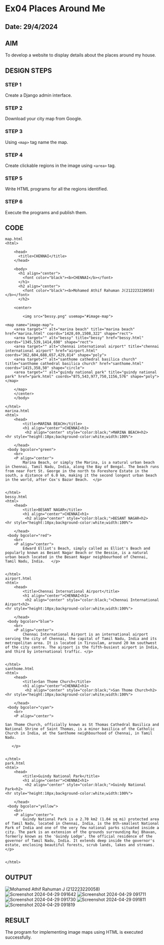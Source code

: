 # Ex04 Places Around Me
## Date: 29/4/2024

## AIM
To develop a website to display details about the places around my house.

## DESIGN STEPS

### STEP 1
Create a Django admin interface.

### STEP 2
Download your city map from Google.

### STEP 3
Using ```<map>``` tag name the map.

### STEP 4
Create clickable regions in the image using ```<area>``` tag.

### STEP 5
Write HTML programs for all the regions identified.

### STEP 6
Execute the programs and publish them.

## CODE
```
map.html
<html>

    <head>
      <title>CHENNAI</title>
    </head>
    
    <body>
      <h1 align="center">
        <font color="black"><b>CHENNAI</b></font>
      </h1>
      <h2 align="center">
        <font color="black"><b>Mohamed Athif Rahuman J(212223220058)</b></font>
      </h2>
    
    <center>
       
        <img src="bessy.png" usemap="#image-map">

<map name="image-map">
    <area target="" alt="marina beach" title="marina beach" href="marina.html" coords="1428,69,1508,322" shape="rect">
    <area target="" alt="bessy" title="bessy" href="bessy.html" coords="1345,539,1414,698" shape="rect">
    <area target="" alt="chennai international airport" title="chennai international airport" href="airport.html" coords="362,604,688,657,429,814" shape="poly">
    <area target="" alt="santhome cathedral basilica church" title="santhome cathedral basilica church" href="santhome.html" coords="1415,358,50" shape="circle">
    <area target="" alt="guindy national park" title="guindy national park" href="park.html" coords="875,543,977,750,1156,576" shape="poly">
</map>
    
    </map>
    </center>
    </body>
    
</html>
marina.html
<html>
    <head>
        <title>MARINA BEACH</title>
        <h1 align="center">CHENNAI<h1>
         <h2 align="center" style="color:black;">MARINA BEACH<h2>   
<hr style="height:10px;background-color:white;width:100%">

    </head>
 <body bgcolor="green"> 
    <br>   
    <P align="center"> 
        Marina Beach, or simply the Marina, is a natural urban beach in Chennai, Tamil Nadu, India, along the Bay of Bengal. The beach runs from near Fort St. George in the north to Foreshore Estate in the south, a distance of 6.0 km, making it the second longest urban beach in the world, after Cox's Bazar Beach.  </p>    


</html>
bessy.html
<html>
    <head>
        <title>BESANT NAGAR</title>
        <h1 align="center">CHENNAI<h1>
         <h2 align="center" style="color:black;">BESANT NAGAR<h2>   
<hr style="height:10px;background-color:white;width:100%">

    </head>
 <body bgcolor="red"> 
    <br>   
    <P align="center"> 
        Edward Elliot's Beach, simply called as Elliot's Beach and popularly known as Besant Nagar Beach or the Bessie, is a natural urban beach located in the Besant Nagar neighbourhood of Chennai, Tamil Nadu, India.   </p>    


</html>
airport.html
<html>
    <head>
        <title>Chennai International Airport</title>
        <h1 align="center">CHENNAI<h1>
         <h2 align="center" style="color:black;">Chennai International Airport<h2>   
<hr style="height:10px;background-color:white;width:100%">

    </head>
 <body bgcolor="blue"> 
    <br>   
    <P align="center"> 
        Chennai International Airport is an international airport serving the city of Chennai, the capital of Tamil Nadu, India and its metropolitan area. It is located in Tirusulam, around 20 km southwest of the city centre. The airport is the fifth-busiest airport in India, and third by international traffic. </p>    


</html>
santhome.html
<html>
    <head>
        <title>San Thome Church</title>
        <h1 align="center">CHENNAI<h1>
         <h2 align="center" style="color:black;">San Thome Church<h2>   
<hr style="height:10px;background-color:white;width:100%">

    </head>
 <body bgcolor="cyan"> 
    <br>   
    <P align="center"> 
        
San Thome Church, officially known as St Thomas Cathedral Basilica and National Shrine of Saint Thomas, is a minor basilica of the Catholic Church in India, at the Santhome neighbourhood of Chennai, in Tamil Nadu.

   </p>    


</html>
park.html
<html>
    <head>
        <title>Guindy National Park</title>
        <h1 align="center">CHENNAI<h1>
         <h2 align="center" style="color:black;">Guindy National Park<h2>   
<hr style="height:10px;background-color:white;width:100%">

    </head>
 <body bgcolor="yellow"> 
    <br>   
    <P align="center"> 
        Guindy National Park is a 2.70 km2 (1.04 sq mi) protected area of Tamil Nadu, located in Chennai, India, is the 8th-smallest National Park of India and one of the very few national parks situated inside a city. The park is an extension of the grounds surrounding Raj Bhavan, formerly known as the 'Guindy Lodge', the official residence of the governor of Tamil Nadu, India. It extends deep inside the governor's estate, enclosing beautiful forests, scrub lands, lakes and streams.   </p>    


</html> 

```

## OUTPUT
![Mohamed Athif Rahuman J (212223220058)](https://github.com/mdathif12/NearMe/assets/149365313/3e148189-8b36-4d2c-a603-9d593f5a9e61)
![Screenshot 2024-04-29 091642](https://github.com/keerthivasan50/NearMe/assets/150429883/9124a459-901a-4d0b-abab-f1e0c21c4fdf)
![Screenshot 2024-04-29 091711](https://github.com/keerthivasan50/NearMe/assets/150429883/2e953b1d-ef61-4237-b68d-f1d61e9a1f36)
![Screenshot 2024-04-29 091730](https://github.com/keerthivasan50/NearMe/assets/150429883/f52e113d-2905-41e9-8834-bdb9b53ca168)
![Screenshot 2024-04-29 091811](https://github.com/keerthivasan50/NearMe/assets/150429883/a531a22b-4a90-484f-9be2-fe77c6b9714a)
![Screenshot 2024-04-29 091819](https://github.com/keerthivasan50/NearMe/assets/150429883/9379f6d9-fa7e-47dc-bc52-75c22addc4c1)








## RESULT
The program for implementing image maps using HTML is executed successfully.

